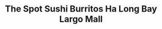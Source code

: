 ---
layout: place
title: "The Spot Sushi Burritos Ha Long Bay Largo Mall"
permalink: /florida/largo/the-spot-sushi-burritos-ha-long-bay-largo-mall.html
stateAbbr: FL
stateName: Florida
cityName: Largo
seo:
  name: "The Spot Sushi Burritos Ha Long Bay Largo Mall"
  type: Restaurant
  links: http://www.spotsushiburrito.com/
description: "Looking for sushi in Largo, Florida? Check out The Spot Sushi Burritos Ha Long Bay Largo Mall for a delightful Japanese dining experience. Enjoy a variety of..."
place_id: ChIJo-n_xlv6wogR6WkNjKuAHF8
photos:
  - name: >-
      places/ChIJo-n_xlv6wogR6WkNjKuAHF8/photos/AeeoHcLVH_a-SnH77ZrmroIHVM6-RATm6_LR2Ok1ur9G60i_B6sK1Girkz3GnqY8fIpne7jEdyrvGz-Q2axPfWmQwAB_t-vOVReeO4TzGKZo1x7F7aGITqKk1OIMqltOoy_1HKW-ri279ohxW8i3XASm3Gx_PEhfVuY7we3WHhxVACO-j5wSpuHwbqVk7D-18oYTohJwbnFu2Rkw6Qaigh07hTcBhMJDUzX7GJeLMx_wbs1gW2eSvo-TRwk_Fo7uK9MKPzyEgawZN62CJGRD2ILrG92U4fVxwhn-KIlghQ8v9DZI8CsxbZnKSbOgXuKGZRtx4EJ8xRIUITnRf66p9fwCLT3uPcFrly13JJ4eFkNn5WAHM6CikhPCXJc0XYWN21jnoPyL9NCxjJ1iyJrDXOwfTWbhrhvYsdIDUh6lDUVokw20tpkw
    widthPx: 4000
    heightPx: 3000
    authorAttributions:
      - displayName: Hanh Phuc
        uri: https://maps.google.com/maps/contrib/103659021332161591611
        photoUri: >-
          https://lh3.googleusercontent.com/a/ACg8ocLl9uh8qwyPdLil7xij-aO_TKz3h4Zqs-fkzUQCB_LTxPAxGi8=s100-p-k-no-mo
    flagContentUri: >-
      https://www.google.com/local/imagery/report/?cb_client=maps_api_places.places_api&image_key=!1e10!2sCIHM0ogKEICAgIDu8vre4QE&hl=en-US
    googleMapsUri: >-
      https://www.google.com/maps/place//data=!3m4!1e2!3m2!1sCIHM0ogKEICAgIDu8vre4QE!2e10!4m2!3m1!1s0x88c2fa5bc6ffe9a3:0x5f1c80ab8c0d69e9
  - name: >-
      places/ChIJo-n_xlv6wogR6WkNjKuAHF8/photos/AeeoHcK3OddIdBIHw5mZdM3H8_63vJdw6jhWPERDj3IsETpXD8oypWrLqCDs3arDmP2sa14Llm9xTTpMxfJCGgSG6K_DQkmcZbSuIwu9S_wTAcR3IgwSV1kpK99nww9Fj85aYdk-NqnVjHx-DczB-Igrm8F5PIPac9yPwIaXD3Az3ujV3DgdraCIGXpEtlnuC4R4yaTOkyWUudTRsLr3VQMv1R0WuKe4qOMDVFooTWEiDEhdWN9HexnhpwoD-QPAdxX8EdncoMZKuXKnE0At_bH05Uc05ESitcdGwjQIiXGPXsjjEw
    widthPx: 2880
    heightPx: 2304
    authorAttributions:
      - displayName: The Spot Sushi Burritos Ha Long Bay Largo Mall
        uri: https://maps.google.com/maps/contrib/115018377498979886389
        photoUri: >-
          https://lh3.googleusercontent.com/a-/ALV-UjWwaG6hMbxhRZRfsbuQte6yknZszJJi70wu9D2_mY5J8EAEaFo=s100-p-k-no-mo
    flagContentUri: >-
      https://www.google.com/local/imagery/report/?cb_client=maps_api_places.places_api&image_key=!1e10!2sAF1QipNkskmH235mL2cPiW03p6CzRt69ik-emFApUVcN&hl=en-US
    googleMapsUri: >-
      https://www.google.com/maps/place//data=!3m4!1e2!3m2!1sAF1QipNkskmH235mL2cPiW03p6CzRt69ik-emFApUVcN!2e10!4m2!3m1!1s0x88c2fa5bc6ffe9a3:0x5f1c80ab8c0d69e9
  - name: >-
      places/ChIJo-n_xlv6wogR6WkNjKuAHF8/photos/AeeoHcL7haV9i-d2emuGR5-JQLA_BBHDOkZDM7C4o0dxpai-i3p48Wn0c3HA16zc9wbwxPMHwqzLvJ7H80otOxya06z-u8oWtBRJJkZseSBeCzhNB--E0noK0uEBY0OrkVdKslkb_M2X0VVAuQ88-9BGYNn1AsDDF-IseSm_y9z_WrBenqe2WbsRdhlp9ZFZscrh5t3uRMv20FYlzUEmU659NEGP1AFFt_SKR3uGfcututzMIFkHLicq7F5eu7CeTrOuk3mZTUQ-qRAcxwPEGLcGfytyG9OBQmiJZyFKtORRKls77w
    widthPx: 2880
    heightPx: 2304
    authorAttributions:
      - displayName: The Spot Sushi Burritos Ha Long Bay Largo Mall
        uri: https://maps.google.com/maps/contrib/115018377498979886389
        photoUri: >-
          https://lh3.googleusercontent.com/a-/ALV-UjWwaG6hMbxhRZRfsbuQte6yknZszJJi70wu9D2_mY5J8EAEaFo=s100-p-k-no-mo
    flagContentUri: >-
      https://www.google.com/local/imagery/report/?cb_client=maps_api_places.places_api&image_key=!1e10!2sAF1QipOuoNsVD_OkT283SVdqlOWCKBy2IKPD8ZNXfA6w&hl=en-US
    googleMapsUri: >-
      https://www.google.com/maps/place//data=!3m4!1e2!3m2!1sAF1QipOuoNsVD_OkT283SVdqlOWCKBy2IKPD8ZNXfA6w!2e10!4m2!3m1!1s0x88c2fa5bc6ffe9a3:0x5f1c80ab8c0d69e9
  - name: >-
      places/ChIJo-n_xlv6wogR6WkNjKuAHF8/photos/AeeoHcK63hkzjxxDlTRTzmDeeXgRD-aAWbR5WH8g0UlM4IHTINvw53OVFTHBcvyr_gClbP18H4K3kzcG6EgFHFc51EYYUibThp4F7016hnagcrtSYXKJwAMyFYkiX3XvL3pPPYjxn6Hg0KT1CQKvlrD5NuzrMHQxlnzMK72DH5sNOmrxT_uuaQgBaOlTLAxRdIiGDAU6ISS4_6_pppv1houX6iikXrkjs36Yx1Ay0MEjaATg5GCIa04DydN-iOeBLZDGOjOM8Ht0BZEjul8JyWNDjDfdI5GXzV5HolrrnvW9GGL67w-hFGbSggTSPguDGStBaz4-LVl60-IVeuygeFfgN57psfPkvemRZZ22ALsJnOuSTQ_7xoupOi38aGB2uDg9jWW17yOaI-_w6NLmXlJShRTEKj2zUwcfNxLvuAii31u5iG-2
    widthPx: 3024
    heightPx: 4032
    authorAttributions:
      - displayName: sravani puttoju
        uri: https://maps.google.com/maps/contrib/117443476775457148895
        photoUri: >-
          https://lh3.googleusercontent.com/a-/ALV-UjXtq4QIp8mBrkLggIFz1yixSTzJwyACUlExsT8O0ZmitHiK66lf=s100-p-k-no-mo
    flagContentUri: >-
      https://www.google.com/local/imagery/report/?cb_client=maps_api_places.places_api&image_key=!1e10!2sCIHM0ogKEICAgICL8tSc6wE&hl=en-US
    googleMapsUri: >-
      https://www.google.com/maps/place//data=!3m4!1e2!3m2!1sCIHM0ogKEICAgICL8tSc6wE!2e10!4m2!3m1!1s0x88c2fa5bc6ffe9a3:0x5f1c80ab8c0d69e9
  - name: >-
      places/ChIJo-n_xlv6wogR6WkNjKuAHF8/photos/AeeoHcKafCXmKi4IZP83n7Cn3CVaM_IkG0URB_MWf4zEVDsEGWDzfW3Te21mAeC5k1XObwHLzfucvmJNwSLsWU44xoU7A9Kx6KNccYx3LdiYV-OqJrQ79JY2M-veX3-wOqtTvOgnTEtvFBFguMxwhUeg6qm0UZG2EkyaM1pwv07a6BwFCwe37ZOkmtj0iMAHQ8HEieGUTFrD_wOkZPGrsEmRbWpvkpj29hzc-1d5gn4uBNuVQGAENwXI8aHZrk_wz0DFo8V8o116vr_XoFILfsZutGBQOxouTNeKvlTJpYA5f2z17w
    widthPx: 4032
    heightPx: 3024
    authorAttributions:
      - displayName: The Spot Sushi Burritos Ha Long Bay Largo Mall
        uri: https://maps.google.com/maps/contrib/115018377498979886389
        photoUri: >-
          https://lh3.googleusercontent.com/a-/ALV-UjWwaG6hMbxhRZRfsbuQte6yknZszJJi70wu9D2_mY5J8EAEaFo=s100-p-k-no-mo
    flagContentUri: >-
      https://www.google.com/local/imagery/report/?cb_client=maps_api_places.places_api&image_key=!1e10!2sAF1QipNoQZ5ob-4pg5rCYtGKayK2wFkdm2Jfqm_qeJ-d&hl=en-US
    googleMapsUri: >-
      https://www.google.com/maps/place//data=!3m4!1e2!3m2!1sAF1QipNoQZ5ob-4pg5rCYtGKayK2wFkdm2Jfqm_qeJ-d!2e10!4m2!3m1!1s0x88c2fa5bc6ffe9a3:0x5f1c80ab8c0d69e9
  - name: >-
      places/ChIJo-n_xlv6wogR6WkNjKuAHF8/photos/AeeoHcJLkiXEmeIrZ4BhXmI4fH8ykQZZuTE4zbYsXeGGnLjUAyNzO7H3UoC0xtwjF86NGO2x4Wle12O4DOdjCAldYi5CEOCE2pochusIgVxbU6eUG1ygf8gDdumiWDYtmF9GVh6SD6doQA7Q75ZKr3OQRevnqHLcDUFGe9hfji4RBg5zTJkGhJih1XZzHpMALVUaS4bS2-BCJ_Y7v-KETZQ3K-7aMbPaMNrA9y3TePh_CocZuRUH3iwxeAjQ_QR-3aXMrsAPg-6TdfHW8xi6qYaWidwa1zB3yNGBeVnsTuN8wV2CTGVZ5vaHwl9mZY9ZzH9QyCZsQFRRpdoa0P3lKu8d1Uey4HPFHQVEibJvdxqIN5Puue5aWXQTJsAoZtSgcBui1gwwb9dzGootZyOM_DPR1t6BLB1-0GIyqZCXQtofT_G58KZX
    widthPx: 3024
    heightPx: 4032
    authorAttributions:
      - displayName: Collin Nguyen
        uri: https://maps.google.com/maps/contrib/110604927664837418338
        photoUri: >-
          https://lh3.googleusercontent.com/a-/ALV-UjV9TWXg6nbni-CEGm5SOj-Jqh9jZ3wuLKWc2Z4fsC8n1Vv1LWUx=s100-p-k-no-mo
    flagContentUri: >-
      https://www.google.com/local/imagery/report/?cb_client=maps_api_places.places_api&image_key=!1e10!2sCIHM0ogKEICAgICp_oyJnAE&hl=en-US
    googleMapsUri: >-
      https://www.google.com/maps/place//data=!3m4!1e2!3m2!1sCIHM0ogKEICAgICp_oyJnAE!2e10!4m2!3m1!1s0x88c2fa5bc6ffe9a3:0x5f1c80ab8c0d69e9
  - name: >-
      places/ChIJo-n_xlv6wogR6WkNjKuAHF8/photos/AeeoHcJMURhacfPmZcKsC303d94Z6WLccqxljsybfrVFMnJgLdXEXTc8MEHbOXcBP_vcdoX2HAGqwE_VuNEIoeAPWy0bvCdfazNEWSxBEAE1x4PwtCLLl7VXv2wrLPeMx6ZfdznrFvt5j7VEkzPqQI-5H5DVExcI5X-la2xvXh0gc5trzakH96rMeC5tjjOt0rWdBNY7RpopGeJFUSI5CgCrJ8Njw_F8YNXBfKal-oLyy79Bi2vFOkyGO4tzeSjQGKwSDgF7IpVOzx4YyxG0Sxbl3Zt0G1ymoYFGYfPUfopzPbNogw
    widthPx: 3200
    heightPx: 4800
    authorAttributions:
      - displayName: The Spot Sushi Burritos Ha Long Bay Largo Mall
        uri: https://maps.google.com/maps/contrib/115018377498979886389
        photoUri: >-
          https://lh3.googleusercontent.com/a-/ALV-UjWwaG6hMbxhRZRfsbuQte6yknZszJJi70wu9D2_mY5J8EAEaFo=s100-p-k-no-mo
    flagContentUri: >-
      https://www.google.com/local/imagery/report/?cb_client=maps_api_places.places_api&image_key=!1e10!2sAF1QipOt5hSxtZ5Fr9qnTd9E6GbiWhYgISocNXQBeFVg&hl=en-US
    googleMapsUri: >-
      https://www.google.com/maps/place//data=!3m4!1e2!3m2!1sAF1QipOt5hSxtZ5Fr9qnTd9E6GbiWhYgISocNXQBeFVg!2e10!4m2!3m1!1s0x88c2fa5bc6ffe9a3:0x5f1c80ab8c0d69e9
  - name: >-
      places/ChIJo-n_xlv6wogR6WkNjKuAHF8/photos/AeeoHcKiqOz70mzzXK6_6_pRKphUiaYKIYhKTmRRWk9CH7s57prkD_eRLGacYoCmNsMnkoVV6Tg7UHBSgsasS85cD6aW5trYTIql8PiuLCP5-NT_-Yhmin-6KJJXmtTPIxe51HDn0mjocf-d_k-rpG8CVSdcLkM1CTUQ91cbWvaKZINdFVupZPTzmdoTqDf4qXIBzbEP5wYc5FjlgO-EvKz8-G-max6hxBFIuipBuDZqeJwHX9ZvS62YSFIQ6QNmSK6XS4qo6y0ialON9ggorV9PBb1j7hUX8hRk0KhpGTe0Qy5XJqmzE4AHH3c37FeljdZ52Rx4hdF-_a2LhXL1usz3JE8E_d79OvnmMrjtx2_Z9VDuWBJVMZ21vG8BQHRdq5R-eYofXIks7ufb7XaVQfFMVvFzOAWBZF-2nkJLDwmxjv9Hug
    widthPx: 4000
    heightPx: 3000
    authorAttributions:
      - displayName: Nick La Fond
        uri: https://maps.google.com/maps/contrib/111155903569780659932
        photoUri: >-
          https://lh3.googleusercontent.com/a-/ALV-UjXiC4bS_QfOlV6U0fgTMrdSqHGOxCTXB0ez5hOE76VqzHK6YynM=s100-p-k-no-mo
    flagContentUri: >-
      https://www.google.com/local/imagery/report/?cb_client=maps_api_places.places_api&image_key=!1e10!2sCIHM0ogKEICAgIDrxPS_MQ&hl=en-US
    googleMapsUri: >-
      https://www.google.com/maps/place//data=!3m4!1e2!3m2!1sCIHM0ogKEICAgIDrxPS_MQ!2e10!4m2!3m1!1s0x88c2fa5bc6ffe9a3:0x5f1c80ab8c0d69e9
  - name: >-
      places/ChIJo-n_xlv6wogR6WkNjKuAHF8/photos/AeeoHcKXANPx57vhAvIXx4dx-t_po2JAHchb1Umvu2ItbbQOxd5BW1I-vS36H6xSCNE31HzstDYGiIGZAQP75oniWgZng_acscjXk_yu1_9UWVLuYCp3gJLTa0kG8MfMgEFlxtvpn93wTjJXDsSwksLYflydVoRWNeO1uPxdMyJpz-Pn3UnKL1OQgx8-iI22hTaci3oGdsWMEMZlE3TEnhmUzb_GWH1r1iZ87OwjlPBdXHSbGzs1wmz0L5CdRA9R806VShR1aMQ9Gmg1_PyHIyA2MQyT-7MxonVi6B4C68FbfwVlqOdGpis0tDN0B4_bsWBsKeavU5MaK-ldRUXQ1li4aIA6h-T4Jz3XdjogC9wCKmzyIVQwaOMUjJ3m-cDbzLIrcLQvzxCqiDVEWHsrAnq8GaEUTaZpvLgPHL1E415SXgY
    widthPx: 3600
    heightPx: 4800
    authorAttributions:
      - displayName: Lena Duque
        uri: https://maps.google.com/maps/contrib/102685051257504947808
        photoUri: >-
          https://lh3.googleusercontent.com/a-/ALV-UjWBWdxCxe6WFTYmXmKu_NisxF_NWGpGdw26TRyk5JR0tXvjcnzr=s100-p-k-no-mo
    flagContentUri: >-
      https://www.google.com/local/imagery/report/?cb_client=maps_api_places.places_api&image_key=!1e10!2sCIHM0ogKEICAgIDrp5X-Gw&hl=en-US
    googleMapsUri: >-
      https://www.google.com/maps/place//data=!3m4!1e2!3m2!1sCIHM0ogKEICAgIDrp5X-Gw!2e10!4m2!3m1!1s0x88c2fa5bc6ffe9a3:0x5f1c80ab8c0d69e9
  - name: >-
      places/ChIJo-n_xlv6wogR6WkNjKuAHF8/photos/AeeoHcJ8VqQpfnHMDtZGzl_usQL01GqyMYQtbZlIFGc-wPMAN6fLRxijGGBBmNAYdagA9B_I97WXagQ8hobJnYQ7AlWHBDJMXRT9eAb1Dkgb0jNbGVlqCJbHo48DAOFBsPv4vje_2ekrY20s3oSe_AIrs3zJFVztdfiNPPA65MkR5IWDj2R2_9mmIJdIf3OtI9AVONc3RUyuIyIXiD5YIFddiQZWXfuCUNq6MlWOv6ASZBlkNRB1bG1Y5-zGMF-Pvsd455_j0gr152oe-hNA9eZzgpxzMChck25SsfLarQEhYJFJOM-4IxJXiEmPNUk1-MLwzPGrxFAHbbVtiCagHHPQfyHm774SWq11RqdMQHSsksdPJQ2MIMOSX9pUjW4clSnGTDSZdrCC-WmIKFYH3hf4niNOdxCu8Pj76yJp7sakipM
    widthPx: 4032
    heightPx: 3024
    authorAttributions:
      - displayName: Garry Donnelly
        uri: https://maps.google.com/maps/contrib/104559819684298657715
        photoUri: >-
          https://lh3.googleusercontent.com/a-/ALV-UjXLa_WnyM46e14on71faKGaB3lTP37M6OuJhk2-FhZtiYQYP0il=s100-p-k-no-mo
    flagContentUri: >-
      https://www.google.com/local/imagery/report/?cb_client=maps_api_places.places_api&image_key=!1e10!2sCIHM0ogKEICAgICz4O3tYw&hl=en-US
    googleMapsUri: >-
      https://www.google.com/maps/place//data=!3m4!1e2!3m2!1sCIHM0ogKEICAgICz4O3tYw!2e10!4m2!3m1!1s0x88c2fa5bc6ffe9a3:0x5f1c80ab8c0d69e9
address: '10500 Ulmerton Rd #288, Largo, FL 33771, USA'
street: '10500 Ulmerton Rd #288'
city: Largo
state: FL
zip: '33771'
country: USA
neighborhood: null
latitude: '27.892223'
longitude: '-82.784410'
accessibility_options:
  wheelchairAccessibleParking: true
  wheelchairAccessibleEntrance: true
  wheelchairAccessibleRestroom: true
  wheelchairAccessibleSeating: true
business_status: OPERATIONAL
name: The Spot Sushi Burritos Ha Long Bay Largo Mall
google_maps_links:
  directionsUri: >-
    https://www.google.com/maps/dir//''/data=!4m7!4m6!1m1!4e2!1m2!1m1!1s0x88c2fa5bc6ffe9a3:0x5f1c80ab8c0d69e9!3e0
  placeUri: https://maps.google.com/?cid=6853494207228504553
  writeAReviewUri: >-
    https://www.google.com/maps/place//data=!4m3!3m2!1s0x88c2fa5bc6ffe9a3:0x5f1c80ab8c0d69e9!12e1
  reviewsUri: >-
    https://www.google.com/maps/place//data=!4m4!3m3!1s0x88c2fa5bc6ffe9a3:0x5f1c80ab8c0d69e9!9m1!1b1
  photosUri: >-
    https://www.google.com/maps/place//data=!4m3!3m2!1s0x88c2fa5bc6ffe9a3:0x5f1c80ab8c0d69e9!10e5
primary_type: Sushi Restaurant
opening_hours:
  regular: null
  current: null
secondary_opening_hours:
  regular:
    weekdayDescriptions: null
    type: null
  current:
    weekdayDescriptions: null
    type: null
phone: (727) 253-4593
price_level: PRICE_LEVEL_MODERATE
price_range: $10 &ndash; $20
rating: '4.5'
rating_count: 1161
website: http://www.spotsushiburrito.com/
reviews: null
parking_options: null
payment_options: null
allow_dogs: null
curbside_pickup: null
delivery: null
dine_in: null
good_for_children: null
good_for_groups: null
good_for_sports: null
live_music: null
menu_for_children: null
outdoor_seating: null
reservable: null
restroom: null
serves_beer: null
serves_breakfast: null
serves_brunch: null
serves_cocktails: null
serves_coffee: null
serves_dinner: null
serves_dessert: null
serves_lunch: null
serves_vegetarian_food: null
serves_wine: null
takeout: null
summary: null

---